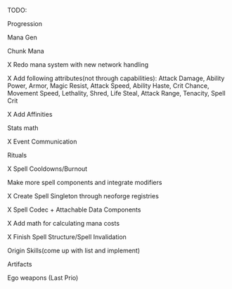 TODO:

Progression

Mana Gen

Chunk Mana


X Redo mana system with new network handling

X Add following attributes(not through capabilities): Attack Damage, Ability Power, Armor, Magic Resist, Attack Speed, Ability Haste, Crit Chance, Movement Speed, Lethality, Shred, Life Steal, Attack Range, Tenacity, Spell Crit

X Add Affinities

Stats math

X Event Communication

Rituals

X Spell Cooldowns/Burnout

Make more spell components and integrate modifiers

X Create Spell Singleton through neoforge registries

X Spell Codec + Attachable Data Components

X Add math for calculating mana costs

X Finish Spell Structure/Spell Invalidation

Origin Skills(come up with list and implement)

Artifacts

Ego weapons (Last Prio)
